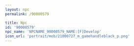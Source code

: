 ```yaml
---
layout: npc
permalink: /90000579

title: Npc
id: '90000579'
npc_name: 'NPCNAME_90000579_NAME:[F]Develop'
icon_url: 'portrait/mob/21000727_m_gamehandleblack_p.png'
---
```

